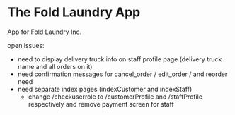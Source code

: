 # The Fold Laundry App
App for Fold Laundry Inc. 

open issues:
  - need to display delivery truck info on staff profile page (delivery truck name and all orders on it)
  - need confirmation messages for cancel_order / edit_order / and reorder need
  - need separate index pages (indexCustomer and indexStaff)
    - change /checkuserrole to /customerProfile and /staffProfile respectively and remove payment screen for staff
